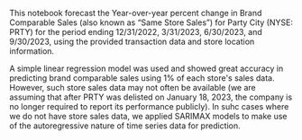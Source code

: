 This notebook forecast the Year-over-year percent change in Brand Comparable Sales (also known as “Same Store Sales”) for Party City (NYSE: PRTY) for the period ending 12/31/2022, 3/31/2023, 6/30/2023, and 9/30/2023, using the provided transaction data and store location information.

A simple linear regression model was used and showed great accuracy in predicting brand comparable sales using 1% of each store's sales data. However, such store sales data may not often be available (we are assuming that after PRTY was delisted on January 18, 2023, the company is no longer required to report its performance publicly). In suhc cases where we do not have store sales data, we applied SARIMAX models to make use of the autoregressive nature of time series data for prediction.


